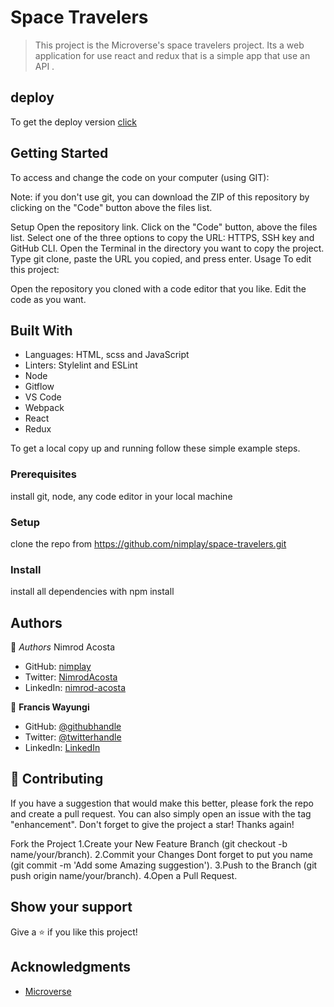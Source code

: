 # Space Travelers
> This project is the Microverse's space travelers project. 
> Its a web application for use react and redux that is a simple app that use an API . 

## deploy

To get the deploy version [click]()

## Getting Started

To access and change the code on your computer (using GIT):

Note: if you don't use git, you can download the ZIP of this repository by clicking on the "Code" button above the files list.

Setup Open the repository link. Click on the "Code" button, above the files list. Select one of the three options to copy the URL: HTTPS, SSH key and GitHub CLI. Open the Terminal in the directory you want to copy the project. Type git clone, paste the URL you copied, and press enter. Usage To edit this project:

Open the repository you cloned with a code editor that you like. Edit the code as you want.

## Built With
- Languages: HTML, scss and JavaScript
- Linters: Stylelint and ESLint
- Node
- Gitflow
- VS Code
- Webpack
- React
- Redux

To get a local copy up and running follow these simple example steps.

### Prerequisites
install git, node, any code editor in your local machine

### Setup
clone the repo from https://github.com/nimplay/space-travelers.git

### Install
install all dependencies with npm install

## Authors

👤 *Authors*
Nimrod Acosta

- GitHub: [nimplay](https://github.com/nimplay)
- Twitter: [NimrodAcosta](https://twitter.com/NimrodAcosta)
- LinkedIn: [nimrod-acosta](https://www.linkedin.com/in/nimrod-acosta-734330169/)

👤 **Francis Wayungi**

- GitHub: [@githubhandle](https://github.com/wayungi)
- Twitter: [@twitterhandle](https://twitter.com/FrancisWayungi)
- LinkedIn: [LinkedIn](https://linkedin.com/in/francis-wayungi-3aa626231)
  
## 🤝 Contributing

If you have a suggestion that would make this better, please fork the repo and create a pull request. You can also simply open an issue with the tag "enhancement". Don't forget to give the project a star! Thanks again!

Fork the Project 1.Create your New Feature Branch (git checkout -b name/your/branch). 2.Commit your Changes Dont forget to put you name (git commit -m 'Add some Amazing suggestion'). 3.Push to the Branch (git push origin name/your/branch). 4.Open a Pull Request.

## Show your support

Give a ⭐️ if you like this project!

## Acknowledgments

- [Microverse](https://www.microverse.org/)